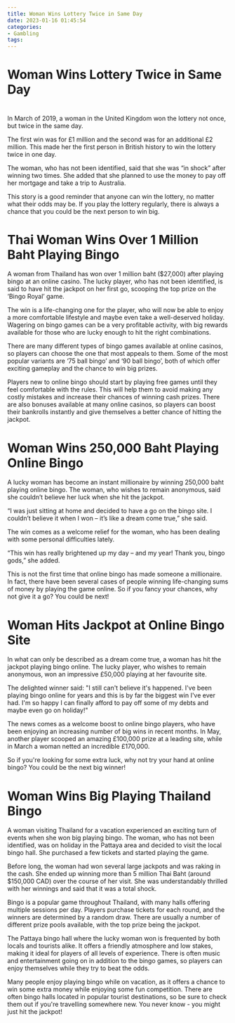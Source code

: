 ```yaml
---
title: Woman Wins Lottery Twice in Same Day
date: 2023-01-16 01:45:54
categories:
- Gambling
tags:
---
```



#  Woman Wins Lottery Twice in Same Day

#

In March of 2019, a woman in the United Kingdom won the lottery not once, but twice in the same day.

The first win was for £1 million and the second was for an additional £2 million. This made her the first person in British history to win the lottery twice in one day.

The woman, who has not been identified, said that she was “in shock” after winning two times. She added that she planned to use the money to pay off her mortgage and take a trip to Australia.

This story is a good reminder that anyone can win the lottery, no matter what their odds may be. If you play the lottery regularly, there is always a chance that you could be the next person to win big.

#  Thai Woman Wins Over 1 Million Baht Playing Bingo

A woman from Thailand has won over 1 million baht ($27,000) after playing bingo at an online casino. The lucky player, who has not been identified, is said to have hit the jackpot on her first go, scooping the top prize on the ‘Bingo Royal’ game.

The win is a life-changing one for the player, who will now be able to enjoy a more comfortable lifestyle and maybe even take a well-deserved holiday. Wagering on bingo games can be a very profitable activity, with big rewards available for those who are lucky enough to hit the right combinations.

There are many different types of bingo games available at online casinos, so players can choose the one that most appeals to them. Some of the most popular variants are ‘75 ball bingo’ and ‘90 ball bingo’, both of which offer exciting gameplay and the chance to win big prizes.

Players new to online bingo should start by playing free games until they feel comfortable with the rules. This will help them to avoid making any costly mistakes and increase their chances of winning cash prizes. There are also bonuses available at many online casinos, so players can boost their bankrolls instantly and give themselves a better chance of hitting the jackpot.

#  Woman Wins 250,000 Baht Playing Online Bingo

A lucky woman has become an instant millionaire by winning 250,000 baht playing online bingo. The woman, who wishes to remain anonymous, said she couldn’t believe her luck when she hit the jackpot.

“I was just sitting at home and decided to have a go on the bingo site. I couldn’t believe it when I won – it’s like a dream come true,” she said.

The win comes as a welcome relief for the woman, who has been dealing with some personal difficulties lately.

“This win has really brightened up my day – and my year! Thank you, bingo gods,” she added.

This is not the first time that online bingo has made someone a millionaire. In fact, there have been several cases of people winning life-changing sums of money by playing the game online. So if you fancy your chances, why not give it a go? You could be next!

#  Woman Hits Jackpot at Online Bingo Site

In what can only be described as a dream come true, a woman has hit the jackpot playing bingo online. The lucky player, who wishes to remain anonymous, won an impressive £50,000 playing at her favourite site.

The delighted winner said: "I still can't believe it's happened. I've been playing bingo online for years and this is by far the biggest win I've ever had. I'm so happy I can finally afford to pay off some of my debts and maybe even go on holiday!"

The news comes as a welcome boost to online bingo players, who have been enjoying an increasing number of big wins in recent months. In May, another player scooped an amazing £100,000 prize at a leading site, while in March a woman netted an incredible £170,000.

So if you're looking for some extra luck, why not try your hand at online bingo? You could be the next big winner!

#  Woman Wins Big Playing Thailand Bingo

A woman visiting Thailand for a vacation experienced an exciting turn of events when she won big playing bingo. The woman, who has not been identified, was on holiday in the Pattaya area and decided to visit the local bingo hall. She purchased a few tickets and started playing the game.

Before long, the woman had won several large jackpots and was raking in the cash. She ended up winning more than 5 million Thai Baht (around $150,000 CAD) over the course of her visit. She was understandably thrilled with her winnings and said that it was a total shock.

Bingo is a popular game throughout Thailand, with many halls offering multiple sessions per day. Players purchase tickets for each round, and the winners are determined by a random draw. There are usually a number of different prize pools available, with the top prize being the jackpot.

The Pattaya bingo hall where the lucky woman won is frequented by both locals and tourists alike. It offers a friendly atmosphere and low stakes, making it ideal for players of all levels of experience. There is often music and entertainment going on in addition to the bingo games, so players can enjoy themselves while they try to beat the odds.

Many people enjoy playing bingo while on vacation, as it offers a chance to win some extra money while enjoying some fun competition. There are often bingo halls located in popular tourist destinations, so be sure to check them out if you're travelling somewhere new. You never know - you might just hit the jackpot!